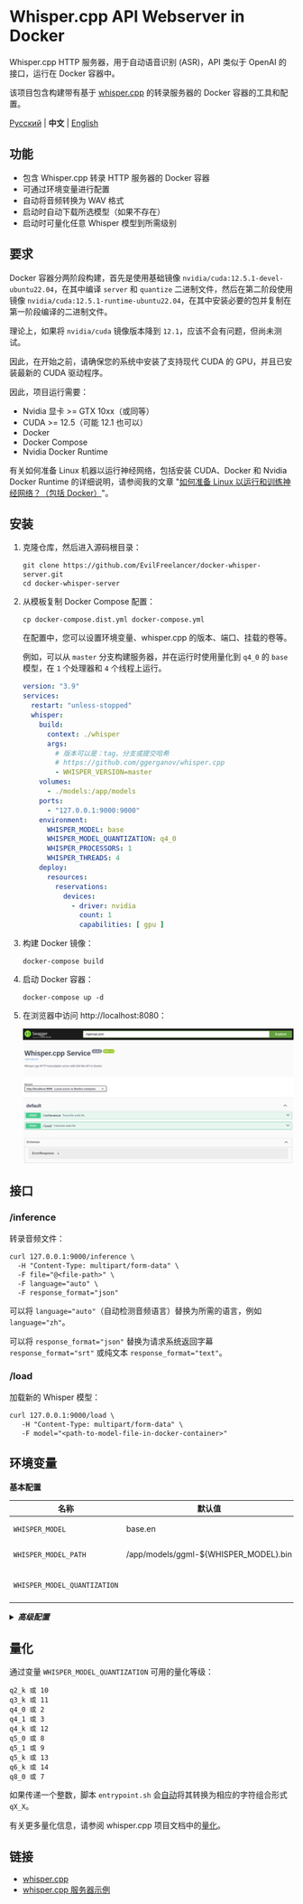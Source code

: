 # Whisper.cpp API Webserver in Docker

Whisper.cpp HTTP 服务器，用于自动语音识别 (ASR)，API 类似于 OpenAI 的接口，运行在 Docker 容器中。

该项目包含构建带有基于 [whisper.cpp](https://github.com/ggerganov/whisper.cpp/tree/master/examples/server) 的转录服务器的
Docker 容器的工具和配置。

[Русский](./README.md) | **中文** | [English](./README.en.md)

## 功能

- 包含 Whisper.cpp 转录 HTTP 服务器的 Docker 容器
- 可通过环境变量进行配置
- 自动将音频转换为 WAV 格式
- 启动时自动下载所选模型（如果不存在）
- 启动时可量化任意 Whisper 模型到所需级别

## 要求

Docker 容器分两阶段构建，首先是使用基础镜像 `nvidia/cuda:12.5.1-devel-ubuntu22.04`，在其中编译 `server` 和 `quantize`
二进制文件，然后在第二阶段使用镜像 `nvidia/cuda:12.5.1-runtime-ubuntu22.04`，在其中安装必要的包并复制在第一阶段编译的二进制文件。

理论上，如果将 `nvidia/cuda` 镜像版本降到 `12.1`，应该不会有问题，但尚未测试。

因此，在开始之前，请确保您的系统中安装了支持现代 CUDA 的 GPU，并且已安装最新的 CUDA 驱动程序。

因此，项目运行需要：

* Nvidia 显卡 >= GTX 10xx（或同等）
* CUDA >= 12.5（可能 12.1 也可以）
* Docker
* Docker Compose
* Nvidia Docker Runtime

有关如何准备 Linux 机器以运行神经网络，包括安装 CUDA、Docker 和 Nvidia Docker Runtime
的详细说明，请参阅我的文章 "[如何准备 Linux 以运行和训练神经网络？（包括 Docker）](https://dzen.ru/a/ZVt9kRBCTCGlQqyP)"。

## 安装

1. 克隆仓库，然后进入源码根目录：

    ```shell
    git clone https://github.com/EvilFreelancer/docker-whisper-server.git
    cd docker-whisper-server
    ```

2. 从模板复制 Docker Compose 配置：

    ```shell
    cp docker-compose.dist.yml docker-compose.yml
    ```

   在配置中，您可以设置环境变量、whisper.cpp 的版本、端口、挂载的卷等。

   例如，可以从 `master` 分支构建服务器，并在运行时使用量化到 `q4_0` 的 `base` 模型，在 `1` 个处理器和 `4` 个线程上运行。

   ```yaml
   version: "3.9"
   services:
     restart: "unless-stopped"
     whisper:
       build:
         context: ./whisper
         args:
           # 版本可以是：tag、分支或提交哈希
           # https://github.com/ggerganov/whisper.cpp
           - WHISPER_VERSION=master
       volumes:
         - ./models:/app/models
       ports:
         - "127.0.0.1:9000:9000"
       environment:
         WHISPER_MODEL: base
         WHISPER_MODEL_QUANTIZATION: q4_0
         WHISPER_PROCESSORS: 1
         WHISPER_THREADS: 4
       deploy:
         resources:
           reservations:
             devices:
               - driver: nvidia
                 count: 1
                 capabilities: [ gpu ]
   ```

3. 构建 Docker 镜像：

    ```shell
    docker-compose build
    ```

4. 启动 Docker 容器：

   ```shell
   docker-compose up -d
   ```

5. 在浏览器中访问 http://localhost:8080：

   ![Swagger UI](./assets/swagger.png)

## 接口

### /inference

转录音频文件：

```shell
curl 127.0.0.1:9000/inference \
  -H "Content-Type: multipart/form-data" \
  -F file="@<file-path>" \
  -F language="auto" \
  -F response_format="json"
```

可以将 `language="auto"`（自动检测音频语言）替换为所需的语言，例如 `language="zh"`。

可以将 `response_format="json"` 替换为请求系统返回字幕 `response_format="srt"` 或纯文本 `response_format="text"`。

### /load

加载新的 Whisper 模型：

```shell
curl 127.0.0.1:9000/load \
   -H "Content-Type: multipart/form-data" \
   -F model="<path-to-model-file-in-docker-container>"
```

## 环境变量

**基本配置**

| 名称                           | 默认值                                   | 描述                                   |
|------------------------------|---------------------------------------|--------------------------------------|
| `WHISPER_MODEL`              | base.en                               | 默认使用的 Whisper 模型                     |
| `WHISPER_MODEL_PATH`         | /app/models/ggml-${WHISPER_MODEL}.bin | Whisper 模型文件的默认路径                    |
| `WHISPER_MODEL_QUANTIZATION` |                                       | 量化级别（仅在 `WHISPER_MODEL_PATH` 未更改时适用） |

<details>
<summary>
<i><b>高级配置</b></i>
</summary>

| 名称                        | 默认值        | 描述                         |
|---------------------------|------------|----------------------------|
| `WHISPER_THREADS`         | 4          | 用于推理的线程数                   |
| `WHISPER_PROCESSORS`      | 1          | 用于推理的处理器数                  |
| `WHISPER_HOST`            | 0.0.0.0    | 绑定服务器的 IP 地址或主机名           |
| `WHISPER_PORT`            | 9000       | 监听的端口号                     |
| `WHISPER_INFERENCE_PATH`  | /inference | 所有推理请求的路径                  |
| `WHISPER_PUBLIC_PATH`     |            | 公共文件夹的路径                   |
| `WHISPER_REQUEST_PATH`    |            | 所有请求的路径                    |
| `WHISPER_OV_E_DEVICE`     | CPU        | 使用的 OpenViBE 事件设备          |
| `WHISPER_OFFSET_T`        | 0          | 时间偏移（毫秒）                   |
| `WHISPER_OFFSET_N`        | 0          | 时间偏移（秒）                    |
| `WHISPER_DURATION`        | 0          | 音频文件的持续时间（毫秒）              |
| `WHISPER_MAX_CONTEXT`     | -1         | 推理的最大上下文大小                 |
| `WHISPER_MAX_LEN`         | 0          | 输出文本的最大长度                  |
| `WHISPER_BEST_OF`         | 2          | 推理的 "最佳 N 选择" 策略           |
| `WHISPER_BEAM_SIZE`       | -1         | 搜索的光束大小                    |
| `WHISPER_AUDIO_CTX`       | 0          | 用于推理的音频上下文                 |
| `WHISPER_WORD_THOLD`      | 0.01       | 分段的单词阈值                    |
| `WHISPER_ENTROPY_THOLD`   | 2.40       | 分段的熵阈值                     |
| `WHISPER_LOGPROB_THOLD`   | -1.00      | 分段的对数概率阈值                  |
| `WHISPER_LANGUAGE`        | en         | 用于翻译或对话分段的语言代码             |
| `WHISPER_PROMPT`          |            | 初始提示                       |
| `WHISPER_DTW`             |            | 计算基于 token 的时间戳            |
| `WHISPER_CONVERT`         | true       | 将音频转换为 WAV，需要服务器上安装 ffmpeg |
| `WHISPER_SPLIT_ON_WORD`   | false      | 按单词而不是 token 分割输出          |
| `WHISPER_DEBUG_MODE`      | false      | 启用调试模式                     |
| `WHISPER_TRANSLATE`       | false      | 从源语言翻译成英语                  |
| `WHISPER_DIARIZE`         | false      | 立体声音频分段                    |
| `WHISPER_TINYDIARIZE`     | false      | 启用 tinydiarize（需要 tdrz 模型） |
| `WHISPER_NO_FALLBACK`     | false      | 解码时不使用温度后备选项               |
| `WHISPER_PRINT_SPECIAL`   | false      | 打印特殊 token                 |
| `WHISPER_PRINT_COLORS`    | false      | 打印颜色                       |
| `WHISPER_PRINT_REALTIME`  | false      | 实时打印输出                     |
| `WHISPER_PRINT_PROGRESS`  | false      | 打印进度                       |
| `WHISPER_NO_TIMESTAMPS`   | false      | 不打印时间戳                     |
| `WHISPER_DETECT_LANGUAGE` | false      | 自动检测语言后退出                  |

</details>

## 量化

通过变量 `WHISPER_MODEL_QUANTIZATION` 可用的量化等级：

```text
q2_k 或 10
q3_k 或 11
q4_0 或 2
q4_1 或 3
q4_k 或 12
q5_0 或 8
q5_1 或 9
q5_k 或 13
q6_k 或 14
q8_0 或 7
```

如果传递一个整数，脚本 `entrypoint.sh` 会[自动](https://github.com/EvilFreelancer/docker-whisper-server/blob/main/whisper/entrypoint.sh#L20-L36)将其转换为相应的字符组合形式 `qX_X`。

有关更多量化信息，请参阅 whisper.cpp 项目文档中的[量化](https://github.com/ggerganov/whisper.cpp/tree/master?tab=readme-ov-file#quantization)。

## 链接

- [whisper.cpp](https://github.com/ggerganov/whisper.cpp)
- [whisper.cpp 服务器示例](https://github.com/ggerganov/whisper.cpp/tree/master/examples/server)
